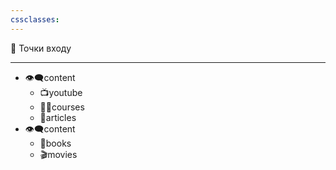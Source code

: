 ```yaml
---
cssclasses:
---
```




📲 Точки входу
_______________________________
- 👁‍🗨content
	- 📺youtube
	- 👨‍🏫courses
	-  📰articles
- 👁‍🗨content
	- 📘books
	- 🎬movies
